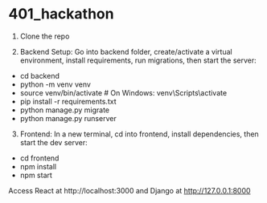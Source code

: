 # 401_hackathon
1. Clone the repo


2. Backend Setup:
Go into backend folder, create/activate a virtual environment, install requirements, run migrations, then start the server:
- cd backend
- python -m venv venv
- source venv/bin/activate     # On Windows: venv\Scripts\activate
- pip install -r requirements.txt
- python manage.py migrate
- python manage.py runserver

3. Frontend:
In a new terminal, cd into frontend, install dependencies, then start the dev server:
- cd frontend
- npm install
- npm start

Access React at http://localhost:3000 and Django at http://127.0.0.1:8000
